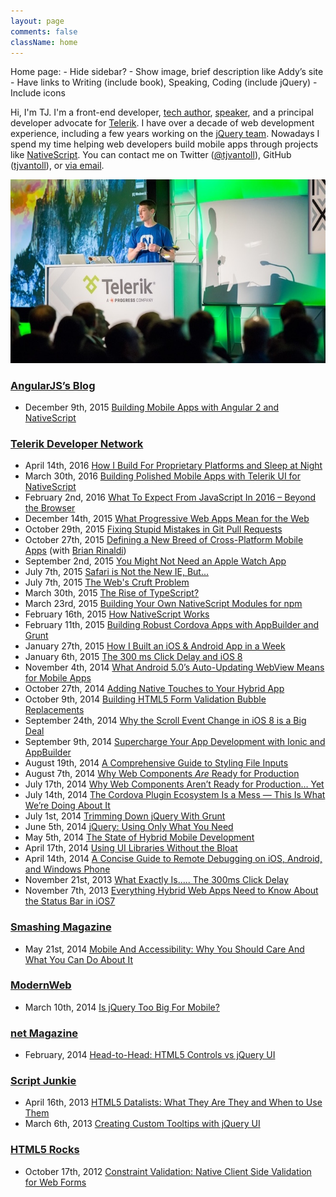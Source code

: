 ```yaml
---
layout: page
comments: false
className: home
---
```


Home page:
	- Hide sidebar?
	- Show image, brief description like Addy’s site
	- Have links to Writing (include book), Speaking, Coding (include jQuery)
	- Include icons



Hi, I'm TJ. I'm a front-end developer, [tech author](#books), [speaker](/speaking), and a principal developer advocate for [Telerik](http://telerik.com). I have over a decade of web development experience, including a few years working on the [jQuery team](http://jqueryui.com/about/). Nowadays I spend my time helping web developers build mobile apps through projects like [NativeScript](https://www.nativescript.org/). You can contact me on Twitter ([@tjvantoll](https://twitter.com/tjvantoll)), GitHub ([tjvantoll](https://github.com/tjvantoll)), or [via email](mailto:tj.vantoll@gmail.com).

![Me presenting at TelerikNEXT in 2015](/images/me/next.jpg)




<h3 class="home-heading"><a href="http://angularjs.blogspot.com/">AngularJS’s Blog</a></h3>
<ul>
	<li>
		<span>December 9th, 2015</span>
		<a href="http://angularjs.blogspot.com/2015/12/building-mobile-apps-with-angular-2-and.html">Building Mobile Apps with Angular 2 and NativeScript</a>
	</li>
</ul>

<h3 class="home-heading"><a href="http://developer.telerik.com/">Telerik Developer Network</a></h3>
<ul>
	<li>
		<span>April 14th, 2016</span>
		<a href="http://developer.telerik.com/featured/how-i-build-for-proprietary-platforms/">How I Build For Proprietary Platforms and Sleep at Night</a>
	</li>
	<li>
		<span>March 30th, 2016</span>
		<a href="http://developer.telerik.com/featured/building-polished-mobile-apps-telerik-ui-nativescript/">Building Polished Mobile Apps with Telerik UI for NativeScript</a>
	</li>
	<li>
		<span>February 2nd, 2016</span>
		<a href="http://developer.telerik.com/featured/what-to-expect-from-javascript-in-2016-beyond-the-browser/">What To Expect From JavaScript In 2016 – Beyond the Browser</a>
		<!-- http://javascriptweekly.com/issues/270 -->
	</li>
	<li>
		<span>December 14th, 2015</span>
		<a href="http://developer.telerik.com/featured/what-progressive-web-apps-mean-for-the-web/">What Progressive Web Apps Mean for the Web</a>
	</li>
	<li>
		<span>October 29th, 2015</span>
		<a href="http://developer.telerik.com/featured/defining-a-new-breed-of-cross-platform-mobile-apps/">Fixing Stupid Mistakes in Git Pull Requests</a>
	</li>
	<li>
		<span>October 27th, 2015</span>
		<a href="http://developer.telerik.com/featured/defining-a-new-breed-of-cross-platform-mobile-apps/">Defining a New Breed of Cross-Platform Mobile Apps</a> (with <a href="http://remotesynthesis.com/">Brian Rinaldi</a>)
	</li>
	<li>
		<span>September 2nd, 2015</span>
		<a href="http://developer.telerik.com/featured/you-might-not-need-an-apple-watch-app/">You Might Not Need an Apple Watch App</a>
	</li>
	<li>
		<span>July 7th, 2015</span>
		<a href="http://developer.telerik.com/featured/safari-is-not-the-new-ie-but/">Safari is Not the New IE, But...</a>
		<!-- http://html5weekly.com/issues/204 -->
	</li>
	<li>
		<span>July 7th, 2015</span>
		<a href="http://developer.telerik.com/featured/the-webs-cruft-problem/">The Web's Cruft Problem</a>
		<!-- http://html5weekly.com/issues/196 -->
		<!-- http://css-weekly.com/issue-171/ -->
		<!-- http://email.jakebresnehan.com/t/ViewEmail/r/76FE5AB90EE6D7252540EF23F30FEDED/CFEBE054D5B8E97A2438807772DD75D1 -->
		<!-- http://post.oreilly.com/form/oreilly/viewhtml/9z1ziu15cn56vlslcepediiijpbdvt5865t6bsq89n8?imm_mid=0d58b4&cmp=em-web-na-na-newsltr_20150722 -->
		<!-- http://mobilewebweekly.co/issues/64 -->
	</li>
	<li>
		<span>March 30th, 2015</span>
		<a href="http://developer.telerik.com/featured/the-rise-of-typescript/">The Rise of TypeScript?</a>
		<!-- http://javascriptweekly.com/issues/226 -->
	</li>
	<li>
		<span>March 23rd, 2015</span>
		<a href="http://developer.telerik.com/featured/building-your-own-nativescript-modules-for-npm/">Building Your Own NativeScript Modules for npm</a>
	</li>
	<li>
		<span>February 16th, 2015</span>
		<a href="http://developer.telerik.com/featured/nativescript-works/">How NativeScript Works</a>
		<!-- http://javascriptweekly.com/issues/221 -->
	</li>
	<li>
		<span>February 11th, 2015</span>
		<a href="http://developer.telerik.com/featured/building-robust-cordova-apps-appbuilder-grunt/">Building Robust Cordova Apps with AppBuilder and Grunt</a>
	</li>
	<li>
		<span>January 27th, 2015</span>
		<a href="http://developer.telerik.com/featured/built-ios-android-app-week/">How I Built an iOS & Android App in a Week</a>
	</li>
	<li>
		<span>January 6th, 2015</span>
		<a href="http://developer.telerik.com/featured/300-ms-click-delay-ios-8/">The 300 ms Click Delay and iOS 8</a>
	</li>
	<li>
		<span>November 4th, 2014</span>
		<a href="http://developer.telerik.com/featured/android-5-0s-auto-updating-webview-means-mobile-apps/">What Android 5.0’s Auto-Updating WebView Means for Mobile Apps</a>
	</li>
	<li>
		<span>October 27th, 2014</span>
		<a href="http://developer.telerik.com/featured/adding-native-touches-hybrid-app/">Adding Native Touches to Your Hybrid App</a>
	</li>
	<li>
		<span>October 9th, 2014</span>
		<a href="http://developer.telerik.com/featured/building-html5-form-validation-bubble-replacements/">Building HTML5 Form Validation Bubble Replacements</a>
		<!-- http://javascriptweekly.com/issues/202 -->
		<!-- http://html5weekly.com/issues/159 -->
	</li>
	<li>
		<span>September 24th, 2014</span>
		<a href="http://developer.telerik.com/featured/scroll-event-change-ios-8-big-deal/">Why the Scroll Event Change in iOS 8 is a Big Deal</a>
	</li>
	<li>
		<span>September 9th, 2014</span>
		<a href="http://developer.telerik.com/featured/supercharge-app-development-ionic-appbuilder/">Supercharge Your App Development with Ionic and AppBuilder</a>
	</li>
	<li>
		<span>August 19th, 2014</span>
		<a href="http://developer.telerik.com/featured/comprehensive-guide-styling-file-inputs/">A Comprehensive Guide to Styling File Inputs</a>
		<!-- http://web-design-weekly.com/2014/08/26/web-design-weekly-151/ -->
	</li>
	<li>
		<span>August 7th, 2014</span>
		<a href="http://developer.telerik.com/featured/web-components-ready-production/">Why Web Components <i>Are</i> Ready for Production</a>
		<!-- http://javascriptweekly.com/issues/193 -->
		<!-- http://html5weekly.com/issues/150 -->
	</li>
	<li>
		<span>July 17th, 2014</span>
		<a href="http://developer.telerik.com/featured/web-components-arent-ready-production-yet/">Why Web Components Aren’t Ready for Production… Yet</a>
		<!-- http://javascriptweekly.com/issues/190 -->
		<!-- http://html5weekly.com/issues/147 -->
		<!-- http://appendto.com/modern-web-observer/archive/modern-web-observer-issue-39/ -->
	</li>
	<li>
		<span>July 14th, 2014</span>
		<a href="http://developer.telerik.com/featured/cordova-plugin-ecosystem-mess/">The Cordova Plugin Ecosystem Is a Mess — This Is What We’re Doing About It</a>
		<!-- http://mobilewebweekly.co/issues/15 -->
	</li>
	<li>
		<span>July 1st, 2014</span>
		<a href="http://developer.telerik.com/featured/trimming-jquery-grunt/">Trimming Down jQuery With Grunt</a>
		<!-- http://javascriptweekly.com/issues/188 -->
	</li>
	<li>
		<span>June 5th, 2014</span>
		<a href="http://developer.telerik.com/featured/jquery-using-only-what-you-need/">jQuery: Using Only What You Need</a>
		<!-- http://javascriptweekly.com/issues/185 -->
	</li>
	<li>
		<span>May 5th, 2014</span>
		<a href="http://developer.telerik.com/featured/the-state-of-hybrid-mobile-development/">The State of Hybrid Mobile Development</a>
		<!-- http://appendto.com/modern-web-observer/archive/modern-web-observer-issue-34/ -->
		<!-- http://mobilewebweekly.co/issues/5 -->
	</li>
	<li>
		<span>April 17th, 2014</span>
		<a href="http://developer.telerik.com/featured/using-ui-libraries-without-the-bloat/">Using UI Libraries Without the Bloat</a>
		<!-- http://html5weekly.com/issues/134 -->
	</li>
	<li>
		<span>April 14th, 2014</span>
		<a href="http://developer.telerik.com/featured/a-concise-guide-to-remote-debugging-on-ios-android-and-windows-phone/">A Concise Guide to Remote Debugging on iOS, Android, and Windows Phone</a>
		<!-- http://mobilewebweekly.co/issues/3 -->
	</li>
	<li>
		<span>November 21st, 2013</span>
		<a href="http://blogs.telerik.com/appbuilder/posts/13-11-21/what-exactly-is.....-the-300ms-click-delay">What Exactly Is..... The 300ms Click Delay</a>
	</li>
	<li>
		<span>November 7th, 2013</span>
		<a href="http://blogs.telerik.com/appbuilder/posts/13-11-07/everything-hybrid-web-apps-need-to-know-about-the-status-bar-in-ios7">Everything Hybrid Web Apps Need to Know About the Status Bar in iOS7</a>
		<!-- http://html5weekly.com/archive/114.html -->
	</li>
</ul>

<h3 class="home-heading"><a href="http://www.smashingmagazine.com/">Smashing Magazine</a></h3>
<ul>
	<li>
		<span>May 21st, 2014</span>
		<a href="http://www.smashingmagazine.com/2014/05/21/mobile-accessibility-why-care-what-can-you-do/">Mobile And Accessibility: Why You Should Care And What You Can Do About It</a>
		<!-- http://mobilewebweekly.co/issues/8 -->
	</li>
</ul>

<h3 class="home-heading"><a href="http://modernweb.com/">ModernWeb</a></h3>
<ul>
	<li>
		<span>March 10th, 2014</span>
		<a href="http://modernweb.com/2014/03/10/is-jquery-too-big-for-mobile/">Is jQuery Too Big For Mobile?</a>
		<!-- http://javascriptweekly.com/issues/172 -->
	</li>
</ul>

<h3 class="home-heading"><a href="http://www.creativebloq.com/net-magazine">net Magazine</a></h3>
<ul>
	<li>
		<span>February, 2014</span>
		<a href="/images/magazines/netmag.jpg">Head-to-Head: HTML5 Controls vs jQuery UI</a>
	</li>
</ul>

<h3 class="home-heading"><a href="http://msdn.microsoft.com/en-us/magazine/ee729207.aspx">Script Junkie</a></h3>
<ul>
	<li>
		<span>April 16th, 2013</span>
		<a href="http://msdn.microsoft.com/en-us/magazine/dn133614.aspx">HTML5 Datalists: What They Are They and When to Use Them</a>
	</li>
	<li>
		<span>March 6th, 2013</span>
		<a href="http://msdn.microsoft.com/en-us/magazine/dn127078.aspx">Creating Custom Tooltips with jQuery UI</a>
	</li>
</ul>

<h3 class="home-heading"><a href="http://www.html5rocks.com/">HTML5 Rocks</a></h3>
<ul>
	<li>
		<span>October 17th, 2012</span>
		<a href="http://www.html5rocks.com/en/tutorials/forms/constraintvalidation/">Constraint Validation: Native Client Side Validation for Web Forms</a>
		<!-- https://twitter.com/smashingmag/status/261043187383160832 -->
		<!--https://twitter.com/VisualStudio/status/258982526637453312-->
		<!--http://html5weekly.com/archive/60.html -->
	</li>
</ul>


